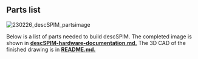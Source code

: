 ## Parts list

![230226_descSPIM_partsimage](https://user-images.githubusercontent.com/98086219/221415791-51faca35-595f-4360-82a7-ca341ad7cac8.jpg)

Below is a list of parts needed to build descSPIM.
The completed image is shown in **[descSPIM-hardware-documentation.md.](https://github.com/dbsb-juntendo/descSPIM/blob/main/descSPIM-hardware-documentation.md)**
The 3D CAD of the finished drawing is in **[README.md.](https://github.com/dbsb-juntendo/descSPIM/blob/main/README.md)**
